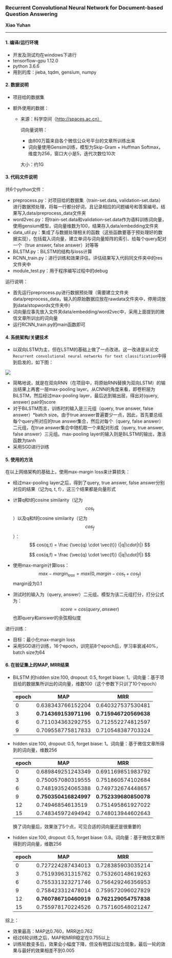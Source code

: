 ### Recurrent Convolutional Neural Network  for Document-based Question Answering

**Xiao Yuhan**

------



#### 1. 编译/运行环境  

- 开发及测试均在windows下进行  
- tensorflow-gpu 1.12.0  
- python 3.6.6  
- 用到的库：jieba, tqdm, gensium, numpy



#### 2. 数据说明  

- 项目给的数据集    

- 额外使用的数据：  

  - 来源：科学空间（http://spaces.ac.cn）

    词向量说明：

    - 由800万篇来自各个微信公众号平台的文章所训练出来
    - 词向量使用Gensim训练，模型为Skip-Gram + Huffman Softmax，维度为256，窗口大小是5，迭代次数位10次

    大小：约1G



#### 3. 代码文件说明  

共6个python文件：

- preprocess.py：对项目给的数据集（train-set.data, validation-set.data）进行数据预处理，将每一行都分好词，且记录相应的问题编号和答案编号。结果写入data/preprocess_data文件夹  
- word2vec.py：将train-set.data和validation-set.data作为语料训练词向量，使用gensium模型，词向量维数为100，结果存入data/embedding文件夹  
- data_util.py：集成了与数据处理相关的函数（这些函数要基于预处理好的数据实现），包括载入词向量，建立单词与词向量矩阵的索引、给每个query配对一个（true answer, false answer）对等等  
- BiLSTM.py：BiLSTM的结构与loss计算  
- RCNN_train.py：进行训练和效果评估，评估结果写入代码同文件夹中的res文件夹中  
- module_test.py：用于程序编写过程中的debug    

运行说明：

- 首先运行preprocess.py进行数据预处理（需要建立文件夹data/preprocess_data，输入的原始数据应放在rawdata文件夹中，停用词放到data/stopwords文件夹中）
- 词向量应事先放入文件夹data/embedding/word2vec中，采用上面提到的微信文章所训出的词向量  
- 运行RCNN_train.py的main函数即可  



#### 4. 系统架构/关键技术  

- 以双向LSTM为主，但在LSTM的基础上做了一点改进。这一改进是从论文```Recurrent convolutional neural networks for text classification```中得到启发的，如下图：

![](http://ww1.sinaimg.cn/mw690/0071tMo1ly1fyfgvryk3ej30t10ca0v2.jpg)

- 简略地说，就是在双向RNN（在项目中，将原始RNN替换为双向LSTM）的输出结果上再套一层max-pooling layer。从CNN的角度来看，即卷积层为BiLSTM，然后经过max-pooling layer，最后达到输出层，得出对(query, answer) pair的score  
- 对于BiLSTM而言，训练时的输入是三元组（query, true answer, false answer）*batch size。由于true answer普遍要少一点，因此，首先要总结每个query所对应的true answer集合，然后对每个（query, false answer）二元组，在true answer集合中随机取一个来配对形成（query, true answer, false answer）三元组。max-pooling layer的输入则是BiLSTM的输出，激活函数为tanh  
- 采用SGD进行训练  



#### 5. 使用的方法  

在以上网络架构的基础上，使用max-margin loss来计算损失：

- 经过max-pooling layer之后，得到了query, true answer, false answer分别对应的结果（记为q, t, f），这三个结果都是向量形式   

- 计算q和t的cosine similarity（记为$$cos_t$$）以及q和f的cosine similarity（记为$$cos_f$$）：  
  $$
  cos(q,t) = \frac {\vec{q} \cdot \vec{t}} {|q|\cdot|t|}
  $$

  $$
  cos(q,f) = \frac {\vec{q} \cdot \vec{f}} {|q|\cdot|f|}
  $$





- 使用max-margin计算loss：
  $$
  max-margin_{loss} = max(0, margin - cos_t + cos_f)
  $$
  margin设为0.1  

- 测试时的输入为（query, answer）二元组，模型为该二元组打分，打分公式为：
  $$
  score = cos(query, answer)
  $$
  也即query和answer的余弦相似度



进行训练：  

- 目标：最小化max-margin loss  
- 采用SGD进行训练，16个epoch，训完前8个epoch后，学习率衰减40%，batch size为64    



#### 6. 在验证集上的MAP, MRR结果  

- BiLSTM 的hidden size:100,  dropout: 0.5,  forget biase: 1。词向量：基于项目给的数据集所训出的词向量，维数100（这个参数下只训了10个epoch）    

  | epoch | MAP                   | MRR                   |
  | ----- | --------------------- | --------------------- |
  | 0     | 0.638343766152204     | 0.640327537530481     |
  | 3     | **0.714369153971196** | **0.715946720569638** |
  | 6     | 0.711034363292755     | 0.712552274812597     |
  | 9     | 0.709558775817833     | 0.710548387703324     |

- hidden size:100,  dropout: 0.5, forget biase: 1。词向量：基于微信文章所得到的词向量，维数256  

  | epoch | MAP                   | MRR                   |
  | ----- | --------------------- | --------------------- |
  | 0     | 0.689849251243349     | 0.691169851983792     |
  | 3     | 0.750057080319555     | 0.751860574102684     |
  | 6     | 0.748193524065388     | 0.749732674448657     |
  | 9     | **0.750350416824997** | **0.752339680850078** |
  | 12    | 0.74946854613519      | 0.751495861927022     |
  | 15    | 0.748345972494942     | 0.748013944602643     |

  换了词向量后，效果涨了5个点，可见合适的词向量还是很重要的   

- hidden size:100,  dropout: 0.5, forget biase: 0.8。词向量：基于微信文章所得到的词向量，维数256  

  | epoch | MAP                   | MRR                   |
  | ----- | --------------------- | --------------------- |
  | 0     | 0.727224287434013     | 0.728385903035214     |
  | 3     | 0.751939631315762     | 0.753260148619263     |
  | 6     | 0.755331323271746     | 0.756429246356953     |
  | 9     | 0.758423312478014     | 0.759572096027829     |
  | 12    | **0.760786710460919** | **0.762129054757838** |
  | 15    | 0.755978170224526     | 0.757160548021247     |



综上：  

- 效果最高：MAP达0.760，MRR达0.762  
- 经过6轮训练之后，MAP和MRR稳定在0.755以上  
- 训练轮数变多后，效果会小幅度下降，但没有明显过拟合现象，最后一轮的效果与最好的效果相差不到0.005  


